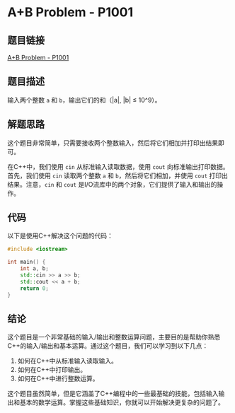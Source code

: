 # A+B Problem - P1001

## 题目链接

[A+B Problem - P1001](https://www.luogu.com.cn/problem/P1001)

## 题目描述

输入两个整数 `a` 和 `b`，输出它们的和（|a|, |b| ≤ 10^9）。

## 解题思路

这个题目非常简单，只需要接收两个整数输入，然后将它们相加并打印出结果即可。

在C++中，我们使用 `cin` 从标准输入读取数据，使用 `cout` 向标准输出打印数据。首先，我们使用 `cin` 读取两个整数 `a` 和 `b`，然后将它们相加，并使用 `cout` 打印出结果。注意，`cin` 和 `cout` 是I/O流库中的两个对象，它们提供了输入和输出的操作。

## 代码

以下是使用C++解决这个问题的代码：

```cpp
#include <iostream>

int main() {
    int a, b;
    std::cin >> a >> b;
    std::cout << a + b;
    return 0;
}
```

## 结论

这个题目是一个非常基础的输入/输出和整数运算问题，主要目的是帮助你熟悉C++的输入/输出和基本运算。通过这个题目，我们可以学习到以下几点：

1. 如何在C++中从标准输入读取输入。
2. 如何在C++中打印输出。
3. 如何在C++中进行整数运算。

这个题目虽然简单，但是它涵盖了C++编程中的一些最基础的技能，包括输入输出和基本的数学运算。掌握这些基础知识，你就可以开始解决更复杂的问题了。